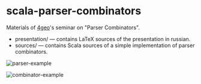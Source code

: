 # scala-parser-combinators #

Materials of [4geo](https://github.com/4geo/)'s seminar on "Parser Combinators".

* presentation/ — contains LaTeX sources of the presentation in
  russian.
* sources/ — contains Scala sources of a simple implementation of
  parser combinators.

![parser-example](https://raw.github.com/rexim/scala-parser-combinators/master/parser-example.png)

![combinator-example](https://raw.github.com/rexim/scala-parser-combinators/master/combinator-example.png)
